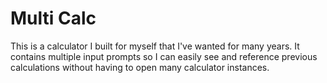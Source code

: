 # Multi Calc

This is a calculator I built for myself that I've wanted for many years. It contains multiple input prompts so I can easily see and reference previous calculations without having to open many calculator instances.